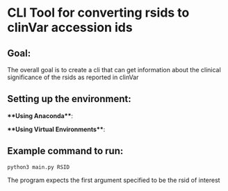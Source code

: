 # CLI Tool for converting rsids to clinVar accession ids

## Goal:

The overall goal is to create a cli that can get information about the clinical significance of the rsids as reported in clinVar

## Setting up the environment:

**\*\***Using Anaconda**\*\***:

**\*\***Using Virtual Environments**\*\***:

## Example command to run:

`python3 main.py RSID`
</br>

The program expects the first argument specified to be the rsid of interest
